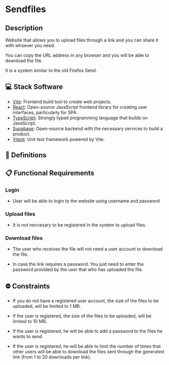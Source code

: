 # Sendfiles

## Description

Website that allows you to upload files through a link and you can share it with whoever you need.

You can copy the URL address in any browser and you will be able to download the file.

It is a system similar to the old Firefox Send.

## 💻 Stack Software

- [Vite](https://vitejs.dev/): Frontend build tool to create web projects.
- [React](https://es.reactjs.org/): Open-source JavaScript frontend library for creating user interfaces, particularly for SPA.
- [TypeScript](https://www.typescriptlang.org/): Strongly typed programming language that builds on JavaScript.
- [Supabase](https://supabase.com/): Open-source backend with the necessary services to build a product.
- [Vitest](https://vitest.dev/): Unit test framework powered by Vite.

## 📕 Definitions

## 📋 Functional Requirements

### Login

- User will be able to login to the website using username and password

### Upload files

- It is not neccesary to be registered in the system to upload files.

### Download files

- The user who receives the file will not need a user account to download the file.

- In case the link requires a password. You just need to enter the password provided by the user that who has uploaded the file.

## ⛔ Constraints

- If you do not have a registered user account, the size of the files to be uploaded, will be limited to 1 MB.

- If the user is registered, the size of the files to be uploaded, will be limited to 10 MB.

- If the user is registered, he will be able to add a password to the files he wants to send

- If the user is registered, he will be able to limit the number of times that other users will be able to download the files sent through the generated link (from 1 to 20 downloads per link).
